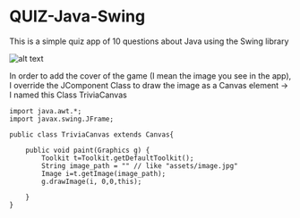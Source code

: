 # QUIZ-Java-Swing
This is a simple quiz app of 10 questions about Java using the Swing library

![alt text](http://url/to/img.png)

In order to add the cover of the game (I mean the image you see in the app), I override the JComponent Class to draw the image as a Canvas element -> I named this Class
TriviaCanvas

```
import java.awt.*;
import javax.swing.JFrame;

public class TriviaCanvas extends Canvas{

    public void paint(Graphics g) {
        Toolkit t=Toolkit.getDefaultToolkit();
        String image_path = "" // like "assets/image.jpg"
        Image i=t.getImage(image_path);
        g.drawImage(i, 0,0,this);

    }
}
```
